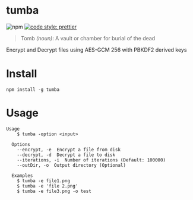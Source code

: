 # tumba

![npm](https://img.shields.io/npm/v/tumba)
[![code style: prettier](https://img.shields.io/badge/code_style-prettier-ff69b4.svg?style=flat-square)](https://github.com/prettier/prettier)

> Tomb *(noun)*: A vault or chamber for burial of the dead

Encrypt and Decrypt files using AES-GCM 256 with PBKDF2 derived keys

# Install
```
npm install -g tumba
```

# Usage
```
Usage
    $ tumba -option <input>

  Options
    --encrypt, -e  Encrypt a file from disk
    --decrypt, -d  Decrypt a file to disk
    --iterations, -i  Number of iterations (Default: 100000)
    --outDir, -o  Output directory (Optional)

  Examples
    $ tumba -e file1.png
    $ tumba -e 'file 2.png'
    $ tumba -e file3.png -o test
```
